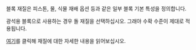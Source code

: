 블록 재질은 피스톤, 물, 식물 재배 옵션 등과 같은 일부 블록 기본 특성을 정의합니다.

광석용 블록으로 사용하는 경우 돌 재질을 선택하십시오. 그래야 수확 수준이 제대로 적용됩니다.

[여기](https://mcreator.net/wiki/materials)를 클릭해 재질에 대한 자세한 내용을 읽어보십시오.